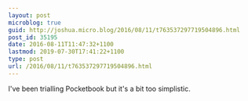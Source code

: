 ```yaml
---
layout: post
microblog: true
guid: http://joshua.micro.blog/2016/08/11/t763537297719504896.html
post_id: 35195
date: 2016-08-11T11:47:32+1100
lastmod: 2019-07-30T17:41:22+1100
type: post
url: /2016/08/11/t763537297719504896.html
---
```

I've been trialling Pocketbook but it's a bit too simplistic.

